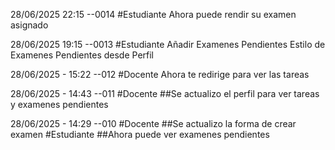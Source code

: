 28/06/2025 22:15 --0014
#Estudiante
Ahora puede rendir su examen asignado


28/06/2025 19:15 --0013
#Estudiante
Añadir Examenes Pendientes
Estilo de Examenes Pendientes desde Perfil


28/06/2025 - 15:22 --012
#Docente
Ahora te redirige para ver las tareas


28/06/2025 - 14:43 --011
#Docente
##Se actualizo el perfil para ver tareas y examenes pendientes


28/06/2025 - 14:29 --010
#Docente
##Se actualizo la forma de crear examen
#Estudiante
##Ahora puede ver examenes pendientes